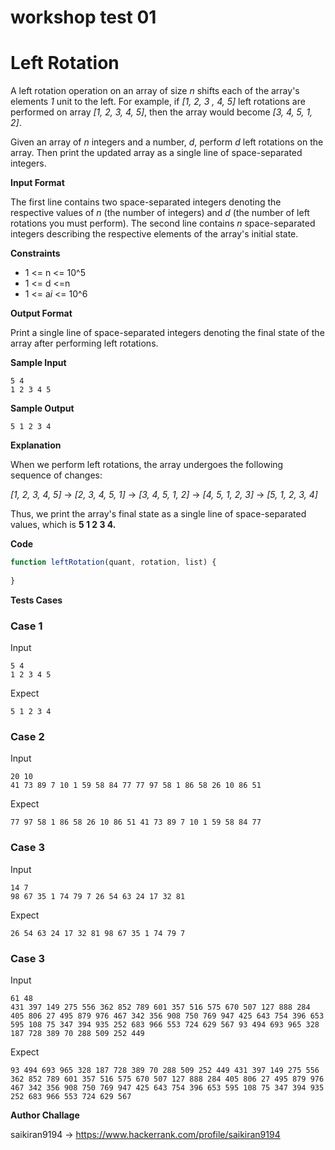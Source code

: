 # workshop test 01

# Left Rotation

A left rotation operation on an array of size *n* shifts each of the array's elements *1* unit to the left. For example, if *[1, 2, 3 , 4, 5]* left rotations are performed on array *[1, 2, 3, 4, 5]*, then the array would become *[3, 4, 5, 1, 2]*.

Given an array of *n* integers and a number, *d*, perform *d* left rotations on the array. Then print the updated array as a single line of space-separated integers.

**Input Format**

The first line contains two space-separated integers denoting the respective values of *n* (the number of integers) and *d* (the number of left rotations you must perform). 
The second line contains *n* space-separated integers describing the respective elements of the array's initial state.

**Constraints**

- 1 <= n <= 10^5
- 1 <= d <=n
- 1 <= a*i* <= 10^6


**Output Format**

Print a single line of  space-separated integers denoting the final state of the array after performing  left rotations.

**Sample Input**

```
5 4
1 2 3 4 5
```

**Sample Output**

```
5 1 2 3 4
```

**Explanation**

When we perform  left rotations, the array undergoes the following sequence of changes:

*[1, 2, 3, 4, 5]* -> *[2, 3, 4, 5, 1]* -> *[3, 4, 5, 1, 2]* -> *[4, 5, 1, 2, 3]* -> *[5, 1, 2, 3, 4]*

Thus, we print the array's final state as a single line of space-separated values, which is **5 1 2 3 4.**

**Code**

```javascript
function leftRotation(quant, rotation, list) {
  
}
```


**Tests Cases**

### Case 1

Input
```
5 4
1 2 3 4 5
```

Expect
```
5 1 2 3 4
```

### Case 2

Input
```
20 10
41 73 89 7 10 1 59 58 84 77 77 97 58 1 86 58 26 10 86 51
```

Expect
```
77 97 58 1 86 58 26 10 86 51 41 73 89 7 10 1 59 58 84 77
```

### Case 3

Input
```
14 7
98 67 35 1 74 79 7 26 54 63 24 17 32 81
```

Expect
```
26 54 63 24 17 32 81 98 67 35 1 74 79 7
```


### Case 3

Input
```
61 48
431 397 149 275 556 362 852 789 601 357 516 575 670 507 127 888 284 405 806 27 495 879 976 467 342 356 908 750 769 947 425 643 754 396 653 595 108 75 347 394 935 252 683 966 553 724 629 567 93 494 693 965 328 187 728 389 70 288 509 252 449
```

Expect
```
93 494 693 965 328 187 728 389 70 288 509 252 449 431 397 149 275 556 362 852 789 601 357 516 575 670 507 127 888 284 405 806 27 495 879 976 467 342 356 908 750 769 947 425 643 754 396 653 595 108 75 347 394 935 252 683 966 553 724 629 567
```


**Author Challage** 

saikiran9194 -> https://www.hackerrank.com/profile/saikiran9194

